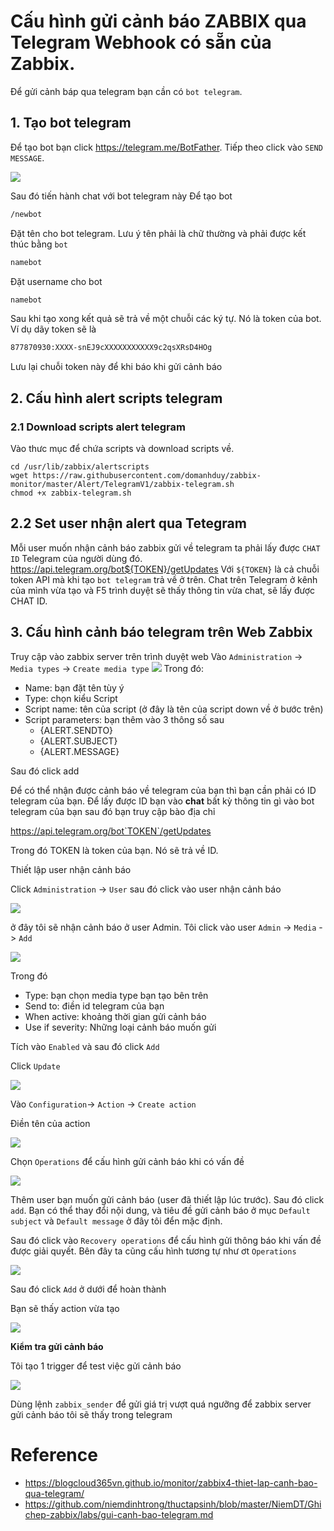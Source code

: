 # Cấu hình gửi cảnh báo ZABBIX qua Telegram Webhook có sẵn của Zabbix.

Để gửi cảnh báp qua telegram bạn cần có  `bot telegram`.

## 1. Tạo bot telegram

Để tạo bot bạn click https://telegram.me/BotFather. Tiếp theo click vào `SEND MESSAGE`.

<img src=https://i.imgur.com/47l8F4W.png>

Sau đó tiến hành chat với bot telegram này
Để tạo bot

```sh
/newbot
```
Đặt tên cho bot telegram. Lưu ý tên phải là chữ thường và phải được kết thúc bằng `bot`

```sh
namebot
```
Đặt username cho bot

```sh
namebot
```
Sau khi tạo xong kết quả sẽ trả về một chuỗi các ký tự. Nó là token của bot. Ví dụ dãy token sẽ là 
```sh
877870930:XXXX-snEJ9cXXXXXXXXXXX9c2qsXRsD4HOg
```
Lưu lại chuỗi token này để khi báo khi gửi cảnh báo

## 2. Cấu hình alert scripts telegram

### 2.1 Download scripts alert telegram

Vào thưc mục để chứa scripts và download scripts về.
```
cd /usr/lib/zabbix/alertscripts
wget https://raw.githubusercontent.com/domanhduy/zabbix-monitor/master/Alert/TelegramV1/zabbix-telegram.sh
chmod +x zabbix-telegram.sh
```
## 2.2 Set user nhận alert qua Tetegram
Mỗi user muốn nhận cảnh báo zabbix gửi về telegram ta phải lấy được `CHAT ID` Telegram của người dùng đó.
https://api.telegram.org/bot${TOKEN}/getUpdates
Với `${TOKEN}` là cả chuỗi token API mà khi tạo `bot telegram` trả về ở trên.
Chat trên Telegram ở kênh của mình vừa tạo và F5 trình duyệt sẽ thấy thông tin vừa chat, sẽ lấy được CHAT ID.

## 3. Cấu hình cảnh báo telegram trên Web Zabbix
Truy cập vào zabbix server trên trình duyệt web
Vào `Administration` -> `Media types` -> `Create media type`
![](https://github.com/niemdinhtrong/thuctapsinh/blob/master/NiemDT/Ghichep-zabbix/images/telegram/3.png)
Trong đó: 
 * Name: bạn đặt tên tùy ý
 * Type: chọn kiểu Script
 * Script name: tên của script (ở đây là tên của script down về ở bước trên)
 * Script parameters: bạn thêm vào 3 thông số sau
    * {ALERT.SENDTO}
    * {ALERT.SUBJECT}
    * {ALERT.MESSAGE}

Sau đó click add

Để có thể nhận được cảnh báo về telegram của bạn thì bạn cần phải có ID telegram của bạn. Để lấy được ID bạn vào **chat** bất kỳ thông tin gì vào bot telegram của bạn sau đó bạn truy cập bào địa chỉ 

https://api.telegram.org/bot`TOKEN`/getUpdates

Trong đó TOKEN là token của bạn. Nó sẽ trả về ID.

Thiết lập user nhận cảnh báo

Click `Administration` -> `User` sau đó click vào user nhận cảnh báo

![](https://github.com/niemdinhtrong/thuctapsinh/blob/master/NiemDT/Ghichep-zabbix/images/telegram/4.png)

ở đây tôi sẽ nhận cảnh báo ở user Admin. Tôi click vào user `Admin` -> `Media` -> `Add`

![](https://github.com/niemdinhtrong/thuctapsinh/blob/master/NiemDT/Ghichep-zabbix/images/telegram/5.1.png)

Trong đó

 * Type: bạn chọn media type bạn tạo bên trên
 * Send to: điền id telegram của bạn
 * When active: khoảng thời gian gửi cảnh báo
 * Use if severity: Những loại cảnh báo muốn gửi

Tích vào `Enabled` và sau đó click `Add`

Click `Update`

![](https://github.com/niemdinhtrong/thuctapsinh/blob/master/NiemDT/Ghichep-zabbix/images/telegram/6.png)

Vào `Configuration`-> `Action` -> `Create action`

Điền tên của action

![](https://github.com/niemdinhtrong/thuctapsinh/blob/master/NiemDT/Ghichep-zabbix/images/telegram/7.png)

Chọn `Operations` để cấu hình gửi cảnh báo khi có vấn đề

![](https://github.com/niemdinhtrong/thuctapsinh/blob/master/NiemDT/Ghichep-zabbix/images/telegram/8.png)

Thêm user bạn muốn gửi cảnh báo (user đã thiết lập lúc trước). Sau đó click `add`. Bạn có thể thay đổi nội dung, và tiêu đề gửi cảnh báo ở mục `Default subject` và `Default message` ở đây tôi đển mặc định.

Sau đó click vào `Recovery operations` để cấu hình gửi thông báo khi vấn đề được giải quyết. Bên đây ta cũng cấu hình tương tự như ơt `Operations`

![](https://github.com/niemdinhtrong/thuctapsinh/blob/master/NiemDT/Ghichep-zabbix/images/telegram/9.1.png)

Sau đó click `Add` ở dưới để hoàn thành

Bạn sẽ thấy action vừa tạo

![](https://github.com/niemdinhtrong/thuctapsinh/blob/master/NiemDT/Ghichep-zabbix/images/telegram/10.png)

**Kiểm tra gửi cảnh báo**

Tôi tạo 1 trigger để test việc gửi cảnh báo

![](https://github.com/niemdinhtrong/thuctapsinh/blob/master/NiemDT/Ghichep-zabbix/images/telegram/11.png)

Dùng lệnh `zabbix_sender` để gửi giá trị vượt quá ngưỡng để zabbix server gửi cảnh báo tôi sẽ thấy trong telegram 

# Reference
- https://blogcloud365vn.github.io/monitor/zabbix4-thiet-lap-canh-bao-qua-telegram/
- https://github.com/niemdinhtrong/thuctapsinh/blob/master/NiemDT/Ghichep-zabbix/labs/gui-canh-bao-telegram.md
